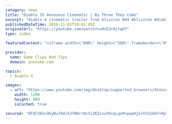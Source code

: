```yaml
---
category: news
title: "Diablo IV Announce Cinematic | By Three They Come"
excerpt: "diablo 4 cinematic trailer from blizzcon #d4 #blizzcon #diablo."
publishedDateTime: 2019-11-01T19:01:45Z
originalUrl: "https://youtube.com/watch?v=0vE3rAjtqUY"
type: video

featuredContent: "<iframe width=\"800\" height=\"500\" frameborder=\"0\" src=\"https://www.youtube.com/embed/0vE3rAjtqUY\" allow=\"accelerometer; autoplay; encrypted-media; gyroscope; picture-in-picture\" allowfullscreen></iframe>"

provider:
  name: Game Clips And Tips
  domain: youtube.com

topics:
  - Diablo 4

images:
  - url: "https://www.youtube.com/img/desktop/supported_browsers/dinosaur.png"
    width: 1200
    height: 800
    isCached: true

secured: "0FQCX6Vc95yBv29d/k3fN0rr0v3i2KZcxuYO+pLqxM+pwpHjS+Yn52GH7+Rp3+bN4MudNd0zpxYvwJIPn51KZq5XDoRxRYRnmFYbiUETcHg5AklVgkLJUcWg+GE72nQnKVTu+QUsfacAfTs2h/kD0E3KgEeNPAJP5bt8PJA6kgOWv+CvmdrFPFJBH/M3vju5hveXEQEVUuAezibdp08vekzRDOKi3pOuQqNSwZ5nx2sSKNLcVMXkDJKFJEFvv0Q51SMDNt4GXPZI72Io9p5R1zYB/NXzAAzYCm7aEq/T19R2cXzB1V04TSiBQHjYVC/Lr/rvhtcbLJ9F9CZaPYMzu3LVAZ37IjS0pVw2Es3JnyxsLcN7gBHNFSXi3Hssx9UV0BM1EEheMcF5p3MSkR0m9w==;x1SkDGNg33IfDed2HaN3+g=="
---
```


